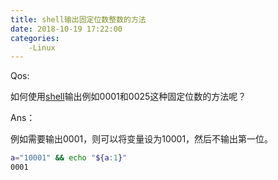 ```yaml
---
title: shell输出固定位数整数的方法
date: 2018-10-19 17:22:00
categories:
	-Linux
---
```

Qos:

如何使用[shell](https://so.csdn.net/so/search?q=shell&spm=1001.2101.3001.7020)输出例如0001和0025这种固定位数的方法呢？

Ans：

例如需要输出0001，则可以将变量设为10001，然后不输出第一位。

```bash
a="10001" && echo "${a:1}"
0001
```